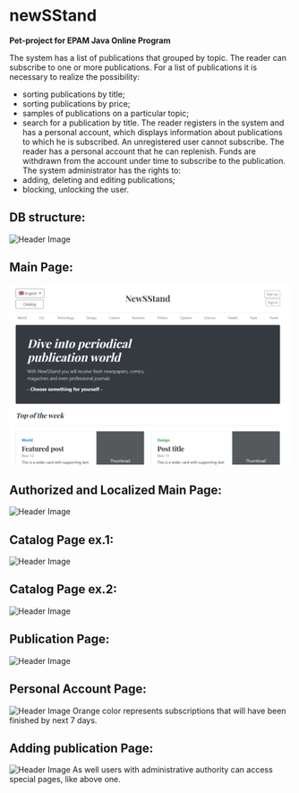 # newSStand
**Pet-project for EPAM Java Online Program**

The system has a list of publications that grouped by topic.
The reader can subscribe to one or more publications. For a list of publications
it is necessary to realize the possibility:
- sorting publications by title;
- sorting publications by price;
- samples of publications on a particular topic;
- search for a publication by title.
The reader registers in the system and has a personal account, which displays information about
publications to which he is subscribed. An unregistered user cannot subscribe.
The reader has a personal account that he can replenish. Funds are withdrawn from the account under
time to subscribe to the publication.
The system administrator has the rights to:
- adding, deleting and editing publications;
- blocking, unlocking the user.

## DB structure:
![Header Image](/src/main/resources/static//db_view.jpeg?raw=true)

## Main Page:
![Header Image](/src/main/resources/public/images/examples//main.png?raw=true)

## Authorized and Localized Main Page:
![Header Image](/src/main/resources/static//loc_main.png?raw=true)

## Catalog Page ex.1:
![Header Image](/src/main/resources/static//catalog1.png?raw=true)

## Catalog Page ex.2:
![Header Image](/src/main/resources/static//catalog2.png?raw=true)

## Publication Page:
![Header Image](/src/main/resources/static//publication.png?raw=true)

## Personal Account Page:
![Header Image](/src/main/resources/static//account.png?raw=true)
Orange color represents subscriptions that will have been finished by next 7 days.

## Adding publication Page:
![Header Image](/src/main/resources/static//add.png?raw=true)
As well users with administrative authority can access special pages, like above one.


